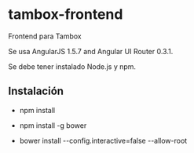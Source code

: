 # tambox-frontend
Frontend para Tambox

Se usa AngularJS 1.5.7 and Angular UI Router 0.3.1.

Se debe tener instalado Node.js y npm.

Instalación
-----------

- npm install

- npm install -g bower

- bower install --config.interactive=false --allow-root
